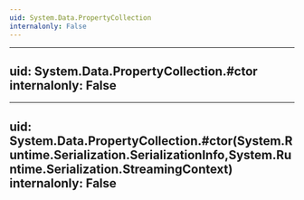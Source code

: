 ```yaml
---
uid: System.Data.PropertyCollection
internalonly: False
---
```


---
uid: System.Data.PropertyCollection.#ctor
internalonly: False
---

---
uid: System.Data.PropertyCollection.#ctor(System.Runtime.Serialization.SerializationInfo,System.Runtime.Serialization.StreamingContext)
internalonly: False
---
